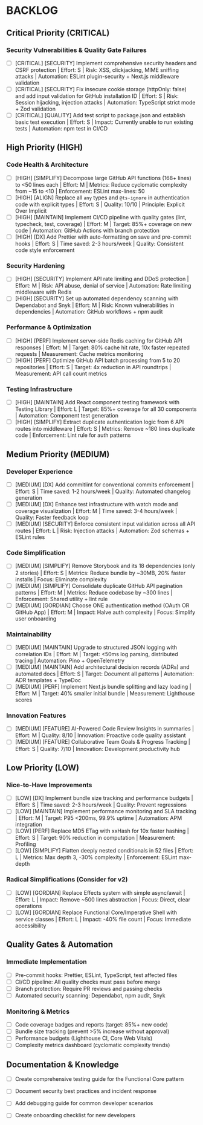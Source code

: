 # BACKLOG

## Critical Priority (CRITICAL)

### Security Vulnerabilities & Quality Gate Failures
- [ ] [CRITICAL] [SECURITY] Implement comprehensive security headers and CSRF protection | Effort: S | Risk: XSS, clickjacking, MIME sniffing attacks | Automation: ESLint plugin-security + Next.js middleware validation
- [ ] [CRITICAL] [SECURITY] Fix insecure cookie storage (httpOnly: false) and add input validation for GitHub installation ID | Effort: S | Risk: Session hijacking, injection attacks | Automation: TypeScript strict mode + Zod validation
- [ ] [CRITICAL] [QUALITY] Add test script to package.json and establish basic test execution | Effort: S | Impact: Currently unable to run existing tests | Automation: npm test in CI/CD

## High Priority (HIGH)

### Code Health & Architecture
- [ ] [HIGH] [SIMPLIFY] Decompose large GitHub API functions (168+ lines) to <50 lines each | Effort: M | Metrics: Reduce cyclomatic complexity from ~15 to <10 | Enforcement: ESLint max-lines: 50
- [ ] [HIGH] [ALIGN] Replace all `any` types and `@ts-ignore` in authentication code with explicit types | Effort: S | Quality: 10/10 | Principle: Explicit Over Implicit
- [ ] [HIGH] [MAINTAIN] Implement CI/CD pipeline with quality gates (lint, typecheck, test, coverage) | Effort: M | Target: 85%+ coverage on new code | Automation: GitHub Actions with branch protection
- [ ] [HIGH] [DX] Add Prettier with auto-formatting on save and pre-commit hooks | Effort: S | Time saved: 2-3 hours/week | Quality: Consistent code style enforcement

### Security Hardening
- [ ] [HIGH] [SECURITY] Implement API rate limiting and DDoS protection | Effort: M | Risk: API abuse, denial of service | Automation: Rate limiting middleware with Redis
- [ ] [HIGH] [SECURITY] Set up automated dependency scanning with Dependabot and Snyk | Effort: M | Risk: Known vulnerabilities in dependencies | Automation: GitHub workflows + npm audit

### Performance & Optimization
- [ ] [HIGH] [PERF] Implement server-side Redis caching for GitHub API responses | Effort: M | Target: 80% cache hit rate, 10x faster repeated requests | Measurement: Cache metrics monitoring
- [ ] [HIGH] [PERF] Optimize GitHub API batch processing from 5 to 20 repositories | Effort: S | Target: 4x reduction in API roundtrips | Measurement: API call count metrics

### Testing Infrastructure
- [ ] [HIGH] [MAINTAIN] Add React component testing framework with Testing Library | Effort: L | Target: 85%+ coverage for all 30 components | Automation: Component test generation
- [ ] [HIGH] [SIMPLIFY] Extract duplicate authentication logic from 6 API routes into middleware | Effort: S | Metrics: Remove ~180 lines duplicate code | Enforcement: Lint rule for auth patterns

## Medium Priority (MEDIUM)

### Developer Experience
- [ ] [MEDIUM] [DX] Add commitlint for conventional commits enforcement | Effort: S | Time saved: 1-2 hours/week | Quality: Automated changelog generation
- [ ] [MEDIUM] [DX] Enhance test infrastructure with watch mode and coverage visualization | Effort: M | Time saved: 3-4 hours/week | Quality: Faster feedback loop
- [ ] [MEDIUM] [SECURITY] Enforce consistent input validation across all API routes | Effort: L | Risk: Injection attacks | Automation: Zod schemas + ESLint rules

### Code Simplification
- [ ] [MEDIUM] [SIMPLIFY] Remove Storybook and its 18 dependencies (only 2 stories) | Effort: S | Metrics: Reduce bundle by ~30MB, 20% faster installs | Focus: Eliminate complexity
- [ ] [MEDIUM] [SIMPLIFY] Consolidate duplicate GitHub API pagination patterns | Effort: M | Metrics: Reduce codebase by ~300 lines | Enforcement: Shared utility + lint rule
- [ ] [MEDIUM] [GORDIAN] Choose ONE authentication method (OAuth OR GitHub App) | Effort: M | Impact: Halve auth complexity | Focus: Simplify user onboarding

### Maintainability
- [ ] [MEDIUM] [MAINTAIN] Upgrade to structured JSON logging with correlation IDs | Effort: M | Target: <50ms log parsing, distributed tracing | Automation: Pino + OpenTelemetry
- [ ] [MEDIUM] [MAINTAIN] Add architectural decision records (ADRs) and automated docs | Effort: S | Target: Document all patterns | Automation: ADR templates + TypeDoc
- [ ] [MEDIUM] [PERF] Implement Next.js bundle splitting and lazy loading | Effort: M | Target: 40% smaller initial bundle | Measurement: Lighthouse scores

### Innovation Features
- [ ] [MEDIUM] [FEATURE] AI-Powered Code Review Insights in summaries | Effort: M | Quality: 8/10 | Innovation: Proactive code quality assistant
- [ ] [MEDIUM] [FEATURE] Collaborative Team Goals & Progress Tracking | Effort: S | Quality: 7/10 | Innovation: Development productivity hub

## Low Priority (LOW)

### Nice-to-Have Improvements
- [ ] [LOW] [DX] Implement bundle size tracking and performance budgets | Effort: S | Time saved: 2-3 hours/week | Quality: Prevent regressions
- [ ] [LOW] [MAINTAIN] Implement performance monitoring and SLA tracking | Effort: M | Target: P95 <200ms, 99.9% uptime | Automation: APM integration
- [ ] [LOW] [PERF] Replace MD5 ETag with xxHash for 10x faster hashing | Effort: S | Target: 90% reduction in computation | Measurement: Profiling
- [ ] [LOW] [SIMPLIFY] Flatten deeply nested conditionals in 52 files | Effort: L | Metrics: Max depth 3, -30% complexity | Enforcement: ESLint max-depth

### Radical Simplifications (Consider for v2)
- [ ] [LOW] [GORDIAN] Replace Effects system with simple async/await | Effort: L | Impact: Remove ~500 lines abstraction | Focus: Direct, clear operations
- [ ] [LOW] [GORDIAN] Replace Functional Core/Imperative Shell with service classes | Effort: L | Impact: -40% file count | Focus: Immediate accessibility

## Quality Gates & Automation

### Immediate Implementation
- [ ] Pre-commit hooks: Prettier, ESLint, TypeScript, test affected files
- [ ] CI/CD pipeline: All quality checks must pass before merge
- [ ] Branch protection: Require PR reviews and passing checks
- [ ] Automated security scanning: Dependabot, npm audit, Snyk

### Monitoring & Metrics
- [ ] Code coverage badges and reports (target: 85%+ new code)
- [ ] Bundle size tracking (prevent >5% increase without approval)
- [ ] Performance budgets (Lighthouse CI, Core Web Vitals)
- [ ] Complexity metrics dashboard (cyclomatic complexity trends)

## Documentation & Knowledge

- [ ] Create comprehensive testing guide for the Functional Core pattern
- [ ] Document security best practices and incident response
- [ ] Add debugging guide for common developer scenarios
- [ ] Create onboarding checklist for new developers

